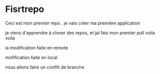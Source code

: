 # Fisrtrepo

  Ceci est mon premier repo .
  je vais créer ma première  application 


 je viens d'apprendre à cloner des repos, et jai fais mon premier pull
 voila voila 
 
 
 
 la modification faite en remote

  mofification faite en local

  nous allons faire un conflit de branche 